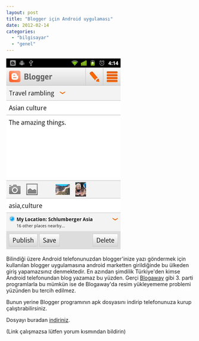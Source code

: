 ```yaml
---
layout: post
title: "Blogger için Android uygulaması"
date: 2012-02-14
categories: 
  - "bilgisayar"
  - "genel"
---
```


[![](/images/c827e-j96thatxdhizckbqvkgqtbpm5bkbkmyu6udk3oq-yxcbmbevmhh1vitwup-i9n-y-w.jpg)](https://suatatan.wordpress.com/wp-content/uploads/2012/02/c827e-j96thatxdhizckbqvkgqtbpm5bkbkmyu6udk3oq-yxcbmbevmhh1vitwup-i9n-y-w.jpg)

Bilindiği üzere Android telefonunuzdan blogger'inize yazı göndermek için kullanılan blogger uygulamasına android marketten girildiğinde bu ülkeden giriş yapamazsınız denmektedir. En azından şimdilik Türkiye'den kimse Android telefonundan blog yazamaz bu yüzden. Gerçi [Blogaway](http://www.androlib.com/android.application.com-beanie-blog-znnx.aspx) gibi 3. parti programlarla bu mümkün ise de Blogaway'da resim yükleyememe problemi yüzünden bu tercih edilmez.

Bunun yerine Blogger programının apk dosyasını indirip telefonunuza kurup çalıştırabilirsiniz.

Dosyayı buradan [indiriniz](http://ubuntuone.com/0DeR8B606bXnlM1evupZXS).

  

(Link çalışmazsa lütfen yorum kısmından bildirin)
